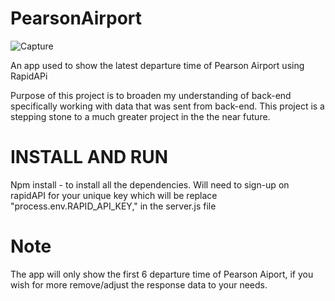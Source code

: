 # PearsonAirport
![Capture](https://user-images.githubusercontent.com/67616890/189463304-42dd97a9-1e0b-4c08-a028-831a05cf3d9e.JPG)

An app used to show the latest departure time of Pearson Airport using RapidAPi

Purpose of this project is to broaden my understanding of back-end specifically working with data that was sent from back-end.
This project is a stepping stone to a much greater project in the the near future.


# INSTALL AND RUN
Npm install - to install all the dependencies.
Will need to sign-up on rapidAPI for your unique key which will be replace "process.env.RAPID_API_KEY," in the server.js file

# Note
The app will only show the first 6 departure time of Pearson Aiport, if you wish for more remove/adjust the response data to your needs.
